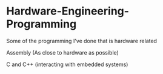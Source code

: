 # Hardware-Engineering-Programming

Some of the programming I've done that is hardware related

Assembly (As close to hardware as possible)

C and C++ (interacting with embedded systems)

